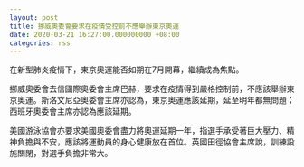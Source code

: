 ```yaml
---
layout: post
title: 挪威奧委會要求在疫情受控前不應舉辦東京奧運
date: 2020-03-21 16:27:00.000000000 +08:00
categories: rss
---
```


在新型肺炎疫情下，東京奧運能否如期在7月開幕，繼續成為焦點。

挪威奧委會去信國際奧委會主席巴赫，要求在疫情得到嚴格控制前，不應該舉辦東京奧運。斯洛文尼亞奧委會主席亦認為，東京奧運應該延期，延至明年都無問題；西班牙奧委會主席亦認為應該延期。

美國游泳協會亦要求美國奧委會盡力將奧運延期一年，指選手承受著巨大壓力、精神負擔與不安，應該將運動員的身心健康放在首位。英國田徑協會主席說，訓練設施關閉，對選手負擔非常大。
